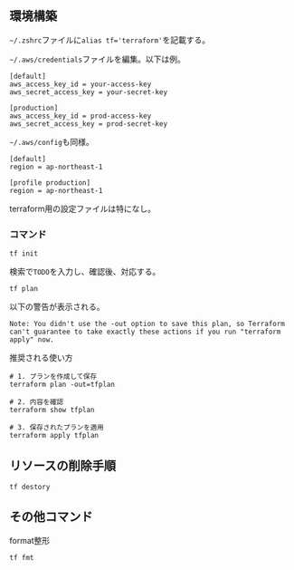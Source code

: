 ## 環境構築

`~/.zshrc`ファイルに`alias tf='terraform'`を記載する。

`~/.aws/credentials`ファイルを編集。以下は例。
```
[default]
aws_access_key_id = your-access-key
aws_secret_access_key = your-secret-key

[production]
aws_access_key_id = prod-access-key
aws_secret_access_key = prod-secret-key
```

`~/.aws/config`も同様。
```
[default]
region = ap-northeast-1

[profile production]
region = ap-northeast-1
```
terraform用の設定ファイルは特になし。

### コマンド
```
tf init
```

検索で`TODO`を入力し、確認後、対応する。

```
tf plan
```

以下の警告が表示される。
```
Note: You didn't use the -out option to save this plan, so Terraform can't guarantee to take exactly these actions if you run "terraform apply" now.
```

推奨される使い方
```
# 1. プランを作成して保存
terraform plan -out=tfplan

# 2. 内容を確認
terraform show tfplan

# 3. 保存されたプランを適用
terraform apply tfplan
```


## リソースの削除手順

```
tf destory
```

## その他コマンド
format整形
```
tf fmt
```